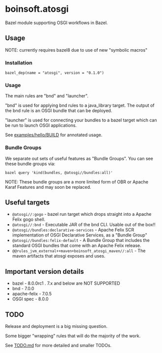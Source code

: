 # boinsoft.atosgi

Bazel module supporting OSGI workflows in Bazel.

## Usage

NOTE: currently requires bazel8 due to use of new "symbolic macros"

### Installation

    bazel_dep(name = "atosgi", version = "0.1.0")

### Usage

The main rules are "bnd" and "launcher".

"bnd" is used for applying bnd rules to a java\_library
target. The output of the bnd rule is an OSGI bundle that can be deployed.

"launcher" is used for connecting your bundles to a bazel target
which can be run to launch OSGI applications.

See [examples/hello/BUILD](examples/hello/BUILD) for annotated usage.

### Bundle Groups

We separate out sets of useful features as "Bundle Groups". You can see these bundle groups
via:

    bazel query 'kind(bundles, @atosgi//bundles:all)'

NOTE: These bundle groups are a more limited form of OBR or Apache Karaf Features and may soon
be replaced.

## Useful targets

- `@atosgi//:gogo` - bazel run target which drops straight into a Apache Felix gogo shell.
- `@atosgi//:bnd` - Executable JAR of the bnd CLI. Usable out of the box\!\!
- `@atosgi//bundles:declarative-services` - Apache Felix SCR implementation of OSGI Declarative Services, as a "Bundle Group"
- `@atosgi//bundles:felix-default` - A Bundle Group that includes the standard OSGI bundles that come with an Apache Felix release.
- `@@rules_jvm_external++maven+boinsoft_atosgi_maven//:all` - The maven artifacts that atosgi exposes and uses.

## Important version details

- bazel        - 8.0.0rc1 . 7.x and below are NOT SUPPORTED
- bnd          - 7.0.0
- apache-felix - 7.0.5
- OSGI spec    - 8.0.0

## TODO

Release and deployment is a big missing question.

Some bigger "wrapping" rules that will do the majority of the work.

See [TODO.md](TODO.md) for more detailed and smaller TODOs.
